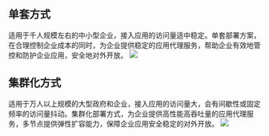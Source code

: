 ## 单套方式
适用于千人规模左右的中小型企业，接入应用的访问量适中稳定。单套部署方案，在合理控制企业成本的同时，为企业提供稳定的应用代理服务，帮助企业有效地管控和防护企业应用，安全地对外开放。
![](https://main.qcloudimg.com/raw/2647a20dcf9b3eddd0354b5076155b3f.png)
## 集群化方式
适用于万人以上规模的大型政府和企业，接入应用的访问量大，会有间歇性或固定频率的访问量抖动。集群化部署方式，为企业提供高性能高吞吐量的应用代理服务，多节点提供弹性扩容能力，保障企业应用安全稳定的对外开放。
![](https://main.qcloudimg.com/raw/388aa6a03bf27690fe8bd23f6f927947.png)

